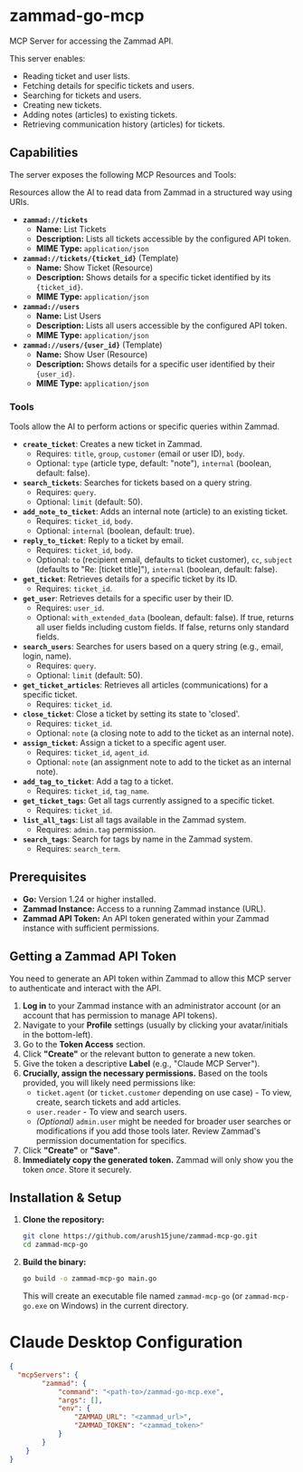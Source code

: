 # zammad-go-mcp

MCP Server for accessing the Zammad API. 

This server enables:

- Reading ticket and user lists.
- Fetching details for specific tickets and users.
- Searching for tickets and users.
- Creating new tickets.
- Adding notes (articles) to existing tickets.
- Retrieving communication history (articles) for tickets.

## Capabilities

The server exposes the following MCP Resources and Tools:

Resources allow the AI to read data from Zammad in a structured way using URIs.

*   **`zammad://tickets`**
    *   **Name:** List Tickets
    *   **Description:** Lists all tickets accessible by the configured API token.
    *   **MIME Type:** `application/json`
*   **`zammad://tickets/{ticket_id}`** (Template)
    *   **Name:** Show Ticket (Resource)
    *   **Description:** Shows details for a specific ticket identified by its `{ticket_id}`.
    *   **MIME Type:** `application/json`
*   **`zammad://users`**
    *   **Name:** List Users
    *   **Description:** Lists all users accessible by the configured API token.
    *   **MIME Type:** `application/json`
*   **`zammad://users/{user_id}`** (Template)
    *   **Name:** Show User (Resource)
    *   **Description:** Shows details for a specific user identified by their `{user_id}`.
    *   **MIME Type:** `application/json`

### Tools

Tools allow the AI to perform actions or specific queries within Zammad.

*   **`create_ticket`**: Creates a new ticket in Zammad.
    *   Requires: `title`, `group`, `customer` (email or user ID), `body`.
    *   Optional: `type` (article type, default: "note"), `internal` (boolean, default: false).
*   **`search_tickets`**: Searches for tickets based on a query string.
    *   Requires: `query`.
    *   Optional: `limit` (default: 50).
*   **`add_note_to_ticket`**: Adds an internal note (article) to an existing ticket.
    *   Requires: `ticket_id`, `body`.
    *   Optional: `internal` (boolean, default: true).
*   **`reply_to_ticket`**: Reply to a ticket by email.
    *   Requires: `ticket_id`, `body`.
    *   Optional: `to` (recipient email, defaults to ticket customer), `cc`, `subject` (defaults to "Re: [ticket title]"), `internal` (boolean, default: false).
*   **`get_ticket`**: Retrieves details for a specific ticket by its ID.
    *   Requires: `ticket_id`.
*   **`get_user`**: Retrieves details for a specific user by their ID.
    *   Requires: `user_id`.
    *   Optional: `with_extended_data` (boolean, default: false). If true, returns all user fields including custom fields. If false, returns only standard fields.
*   **`search_users`**: Searches for users based on a query string (e.g., email, login, name).
    *   Requires: `query`.
    *   Optional: `limit` (default: 50).
*   **`get_ticket_articles`**: Retrieves all articles (communications) for a specific ticket.
    *   Requires: `ticket_id`.
*   **`close_ticket`**: Close a ticket by setting its state to 'closed'.
    *   Requires: `ticket_id`.
    *   Optional: `note` (a closing note to add to the ticket as an internal note).
*   **`assign_ticket`**: Assign a ticket to a specific agent user.
    *   Requires: `ticket_id`, `agent_id`.
    *   Optional: `note` (an assignment note to add to the ticket as an internal note).
*   **`add_tag_to_ticket`**: Add a tag to a ticket.
    *   Requires: `ticket_id`, `tag_name`.
*   **`get_ticket_tags`**: Get all tags currently assigned to a specific ticket.
    *   Requires: `ticket_id`.
*   **`list_all_tags`**: List all tags available in the Zammad system.
    *   Requires: `admin.tag` permission.
*   **`search_tags`**: Search for tags by name in the Zammad system.
    *   Requires: `search_term`.

## Prerequisites

*   **Go:** Version 1.24 or higher installed.
*   **Zammad Instance:** Access to a running Zammad instance (URL).
*   **Zammad API Token:** An API token generated within your Zammad instance with sufficient permissions.

## Getting a Zammad API Token

You need to generate an API token within Zammad to allow this MCP server to authenticate and interact with the API.

1.  **Log in** to your Zammad instance with an administrator account (or an account that has permission to manage API tokens).
2.  Navigate to your **Profile** settings (usually by clicking your avatar/initials in the bottom-left).
3.  Go to the **Token Access** section.
4.  Click **"Create"** or the relevant button to generate a new token.
5.  Give the token a descriptive **Label** (e.g., "Claude MCP Server").
6.  **Crucially, assign the necessary permissions.** Based on the tools provided, you will likely need permissions like:
    *   `ticket.agent` (or `ticket.customer` depending on use case) - To view, create, search tickets and add articles.
    *   `user.reader` - To view and search users.
    *   *(Optional)* `admin.user` might be needed for broader user searches or modifications if you add those tools later. Review Zammad's permission documentation for specifics.
7.  Click **"Create"** or **"Save"**.
8.  **Immediately copy the generated token.** Zammad will only show you the token *once*. Store it securely.

## Installation & Setup

1.  **Clone the repository:**
    ```bash
    git clone https://github.com/arush15june/zammad-mcp-go.git
    cd zammad-mcp-go
    ```

2.  **Build the binary:**
    ```bash
    go build -o zammad-mcp-go main.go
    ```
    
    This will create an executable file named `zammad-mcp-go` (or `zammad-mcp-go.exe` on Windows) in the current directory.


# Claude Desktop Configuration

```json
{
  "mcpServers": {
        "zammad": {
            "command": "<path-to>/zammad-go-mcp.exe",
            "args": [],
            "env": {
                "ZAMMAD_URL": "<zammad_url>",
                "ZAMMAD_TOKEN": "<zammad_token>"
            }
        }
    }
}
```